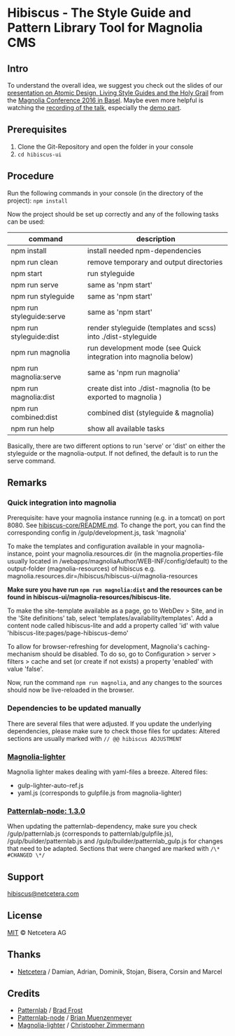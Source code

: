 # Hibiscus - The Style Guide and Pattern Library Tool for Magnolia CMS

## Intro
To understand the overall idea, we suggest you check out the slides of our [presentation on Atomic Design, Living Style Guides and the Holy Grail](http://www.slideshare.net/netceteragroup/atomic-design-living-style-guides-and-the-holy-grail?qid=ff419b36-a27c-427b-a8a4-e484ee6c2b0f&v=&b=&from_search=1) from the [Magnolia Conference 2016 in Basel](https://conference.magnolia-cms.com/2016/basel/program/netcetera.html). Maybe even more helpful is watching the [recording of the talk](https://www.youtube.com/watch?v=0qkRYDeXagE), especially the [demo part](https://www.youtube.com/watch?v=0qkRYDeXagE&feature=youtu.be&t=15m22s).

## Prerequisites

1. Clone the Git-Repository and open the folder in your console
1. ```cd hibiscus-ui```

## Procedure

Run the following commands in your console (in the directory of the project):
```npm install```

Now the project should be set up correctly and any of the following tasks can be used:

| command | description |
| --- | --- |
|npm install	|install needed npm-dependencies|
|npm run clean	|remove temporary and output directories|
|npm start	|run styleguide|
|npm run serve	|same as 'npm start'|
|npm run styleguide	|same as 'npm start'|
|npm run styleguide:serve	|same as 'npm start'|
|npm run styleguide:dist	|render styleguide (templates and scss) into ./dist-styleguide|
|npm run magnolia	|run development mode (see Quick integration into magnolia below)|
|npm run magnolia:serve	|same as 'npm run magnolia'|
|npm run magnolia:dist	|create dist into ./dist-magnolia (to be exported to magnolia )|
|npm run combined:dist	|combined dist (styleguide & magnolia)|
|npm run help	|show all available tasks|

Basically, there are two different options to run 'serve' or 'dist' on either the styleguide or the magnolia-output. If not defined, the default is to run the serve command.

## Remarks

### Quick integration into magnolia

Prerequisite: have your magnolia instance running (e.g. in a tomcat) on port 8080. See [hibiscus-core/README.md](../hibiscus-ui/README.md).
To change the port, you can find the corresponding config in /gulp/development.js, task 'magnolia'

To make the templates and configuration available in your magnolia-instance, point your magnolia.resources.dir (in the magnolia.properties-file usually located in <your-tomcat-instance>/webapps/magnoliaAuthor/WEB-INF/config/default) to the output-folder (magnolia-resources) of hibiscus
e.g. magnolia.resources.dir=<path to hibiscus>/hibiscus/hibiscus-ui/magnolia-resources

**Make sure you have run ```npm run magnolia:dist``` and the resources can be found in hibiscus-ui/magnolia-resources/hibiscus-lite.**

To make the site-template available as a page, go to WebDev > Site, and in the 'Site definitions' tab, select 'templates/availability/templates'. Add a content node called hibiscus-lite and add a property called 'id' with value 'hibiscus-lite:pages/page-hibiscus-demo'

To allow for browser-refreshing for development, Magnolia's caching-mechanism should be disabled. To do so, go to Configuration > server > filters > cache and set (or create if not exists) a property 'enabled' with value 'false'.

Now, run the command ```npm run magnolia```, and any changes to the sources should now be live-reloaded in the browser.

### Dependencies to be updated manually
There are several files that were adjusted. If you update the underlying dependencies, please make sure to check those files for updates:
Altered sections are usually marked with ```// @@ hibiscus ADJUSTMENT```

### [Magnolia-lighter](https://github.com/topherzee/magnolia-lighter)
Magnolia lighter makes dealing with yaml-files a breeze.
Altered files:
- gulp-lighter-auto-ref.js
- yaml.js (corresponds to gulpfile.js from magnolia-lighter)

### [Patternlab-node: 1.3.0](https://www.npmjs.com/package/patternlab-node)
When updating the patternlab-dependency, make sure you check /gulp/patternlab.js (corresponds to patternlab/gulpfile.js), /gulp/builder/patternlab.js and /gulp/builder/patternlab_gulp.js for changes that need to be adapted.
Sections that were changed are marked with ```/\* #CHANGED \*/```

## Support

[hibiscus@netcetera.com](mailto:hibiscus@netcetera.com)

## License

[MIT](http://opensource.org/licenses/MIT) © Netcetera AG

## Thanks
* [Netcetera](http://netcetera.com) / Damian, Adrian, Dominik, Stojan, Bisera, Corsin and Marcel

## Credits
* [Patternlab](http://patternlab.io/) / [Brad Frost](https://github.com/bradfrost)
* [Patternlab-node](https://github.com/pattern-lab/patternlab-node)  / [Brian Muenzenmeyer](https://github.com/bmuenzenmeyer)
* [Magnolia-lighter](https://github.com/topherzee/magnolia-lighter) / [Christopher Zimmermann](https://github.com/topherzee)
